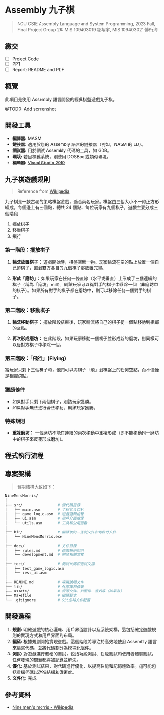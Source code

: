 # Assembly 九子棋

> NCU CSIE Assembly Language and System Programming, 2023 Fall, Final Project
> Group 26: MIS 109403019 鄒翔宇, MIS 109403021 傅珩洵

## 繳交

- [ ] Project Code
- [ ] PPT
- [ ] Report: README and PDF

## 概覽

此項目是使用 Assembly 語言開發的經典棋盤遊戲九子棋。

@TODO: Add screenshot

## 開發工具

- **編譯器:** MASM
- **鏈接器:** 適用於您的 Assembly 語言的鏈接器（例如，NASM 的 LD）。
- **調試器:** 用於調試 Assembly 代碼的工具，如 GDB。
- **環境:** 若目標舊系統，則使用 DOSBox 或類似環境。
- **編輯器:** [Visual Studio 2019](https://visualstudio.microsoft.com/zh-hant/vs/older-downloads/)

## 九子棋遊戲規則

> Reference from [Wikipedia](https://en.wikipedia.org/wiki/Nine_men%27s_morris)

九子棋是一款古老的策略棋盤遊戲，適合兩名玩家。棋盤由三個大小不一的正方形組成，每個邊上有三個點，總共 24 個點。每位玩家有九個棋子。遊戲主要分成三個階段：

1. 擺放棋子
2. 移動棋子
3. 飛行

### 第一階段：擺放棋子

1. **輪流放置棋子：** 遊戲開始時，棋盤空無一物。玩家輪流在空的點上放置一個自己的棋子，直到雙方各自的九個棋子都放置完畢。

2. **形成「磨坊」：** 如果玩家在任何一條直線（水平或垂直）上形成了三個連續的棋子（稱為「磨坊」mill），則該玩家可以從對手的棋子中移除一個（非磨坊中的棋子）。如果所有對手的棋子都在磨坊中，則可以移除任何一個對手的棋子。

### 第二階段：移動棋子

1. **輪流移動棋子：** 擺放階段結束後，玩家輪流將自己的棋子從一個點移動到相鄰的空點。

2. **再次形成磨坊：** 在此階段，如果玩家移動一個棋子並形成新的磨坊，則同樣可以從對方棋子中移除一個。

### 第三階段：「飛行」(Flying)

當玩家只剩下三個棋子時，他們可以將棋子「飛」到棋盤上的任何空點，而不僅僅是相鄰的點。

### 獲勝條件

- 如果對手只剩下兩個棋子，則該玩家獲勝。
- 如果對手無法進行合法移動，則該玩家獲勝。

### 特殊規則

- **重複磨坊：** 一個磨坊不能在連續的兩次移動中重複形成（即不能移動同一磨坊中的棋子來反覆形成磨坊）。

## 程式執行流程

## 專案架構

> 預期結構大致如下：

```bash
NineMensMorris/
│
├── src/                # 源代碼目錄
│   ├── main.asm        # 主程式入口點
│   ├── game_logic.asm  # 遊戲邏輯處理
│   ├── ui.asm          # 用戶介面處理
│   └── utils.asm       # 工具和公用函數
│
├── bin/                # 編譯後的二進制文件和可執行文件
│   └── NineMensMorris.exe
│
├── docs/               # 文件目錄
│   ├── rules.md        # 遊戲規則說明
│   └── development.md  # 開發相關文檔
│
├── test/               # 測試代碼和測試文檔
│   ├── test_game_logic.asm
│   └── test_ui.asm
│
├── README.md           # 專案說明文件
├── lib/                # 外部庫和依賴
├── assets/             # 資源文件，如圖像、音效等（如果有）
├── Makefile            # 編譯腳本
└── .gitignore          # Git忽略文件配置

```

## 開發過程

1. **規劃:** 明確遊戲的核心邏輯、用戶界面設計以及系統架構。這包括確定遊戲規則的實現方式和用戶界面的布局。
2. **編碼:** 根據規劃開始實現遊戲。這個階段將專注於高效地使用 Assembly 語言來編寫代碼，並將代碼劃分為模塊化組件。
3. **測試:** 對遊戲進行嚴格的測試，包括功能測試、性能測試和使用者體驗測試。任何發現的問題都將被記錄並解決。
4. **優化:** 基於測試結果，對代碼進行優化，以提高性能和記憶體效率。這可能包括重構代碼以改進結構和清晰度。
5. **文件化:** 完成

## 參考資料

- [Nine men's morris - Wikipedia](https://en.wikipedia.org/wiki/Nine_men%27s_morris)

